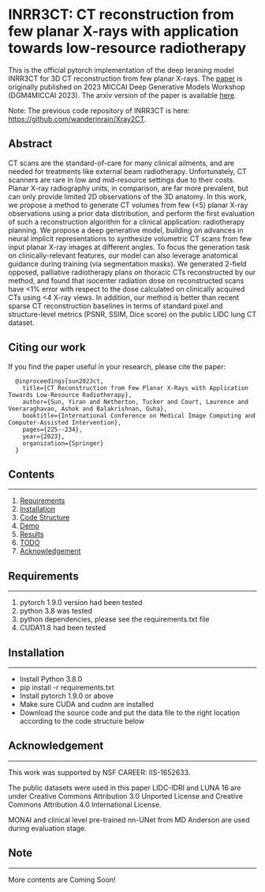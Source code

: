 # INRR3CT: CT reconstruction from few planar X-rays with application towards low-resource radiotherapy

This is the official pytorch implementation of the deep leraning model INRR3CT for 3D CT reconstruction from few planar X-rays. The [paper](https://link.springer.com/chapter/10.1007/978-3-031-53767-7_22) is originally published on 2023 MICCAI Deep Generative Models Workshop (DGM4MICCAI 2023). The arxiv version of the paper is available [here](https://arxiv.org/abs/2308.02100).

Note: The previous code repository of INRR3CT is here: https://github.com/wanderinrain/Xray2CT.


## Abstract
CT scans are the standard-of-care for many clinical ailments, and are needed for treatments like external beam radiotherapy. Unfortunately, CT scanners are rare in low and mid-resource settings due to their costs. Planar X-ray radiography units, in comparison, are far more prevalent, but can only provide limited 2D observations of the 3D anatomy. In this work, we propose a method to generate CT volumes from few (<5) planar X-ray observations using a prior data distribution, and perform the first evaluation of such a reconstruction algorithm for a clinical application: radiotherapy planning. We propose a deep generative model, building on advances in neural implicit representations to synthesize volumetric CT scans from few input planar X-ray images at different angles. To focus the generation task on clinically-relevant features, our model can also leverage anatomical guidance during training (via segmentation masks). We generated 2-field opposed, palliative radiotherapy plans on thoracic CTs reconstructed by our method, and found that isocenter radiation dose on reconstructed scans have <1% error with respect to the dose calculated on clinically acquired CTs using <4 X-ray views. In addition, our method is better than recent sparse CT reconstruction baselines in terms of standard pixel and structure-level metrics (PSNR, SSIM, Dice score) on the public LIDC lung CT dataset.


## Citing our work
If you find the paper useful in your research, please cite the paper:

      @inproceedings{sun2023ct,
        title={CT Reconstruction from Few Planar X-Rays with Application Towards Low-Resource Radiotherapy},
        author={Sun, Yiran and Netherton, Tucker and Court, Laurence and Veeraraghavan, Ashok and Balakrishnan, Guha},
        booktitle={International Conference on Medical Image Computing and Computer-Assisted Intervention},
        pages={225--234},
        year={2023},
        organization={Springer}
      }


## Contents
----
1. [Requirements](#Requirements)
2. [Installation](#Installation)
3. [Code Structure](#Structure)
4. [Demo](#Demo)
5. [Results](#Results)
6. [TODO](#TODO)
7. [Acknowledgement](#Acknowledgement)

## Requirements
----
1. pytorch 1.9.0 version had been tested 
2. python 3.8 was tested
3. python dependencies, please see the requirements.txt file
4. CUDA11.8 had been tested

## Installation
----
- Install Python 3.8.0
- pip install -r requirements.txt
- Install pytorch 1.9.0 or above
- Make sure CUDA and cudnn are installed
- Download the source code and put the data file to the right location according to the code structure below

## Acknowledgement
----
This work was supported by NSF CAREER: IIS-1652633.

The public datasets were used in this paper LIDC-IDRI and LUNA 16 are under Creative Commons Attribution 3.0 Unported License and Creative Commons Attribution 4.0 International License.

MONAI and clinical level pre-trained nn-UNet from MD Anderson are used during evaluation stage.

## Note
----
More contents are Coming Soon!
